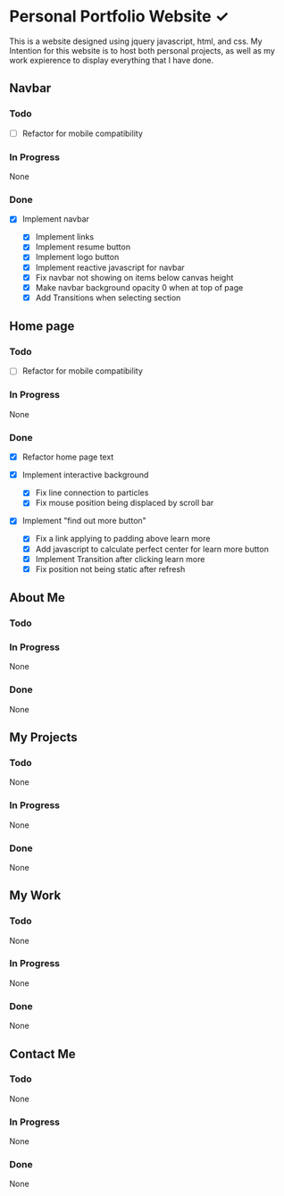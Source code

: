 # Personal Portfolio Website ✓

This is a website designed using jquery javascript, html, and css.
My Intention for this website is to host both personal projects, as
well as my work expierence to display everything that I have done.

## Navbar

### Todo

- [ ] Refactor for mobile compatibility

### In Progress

None

### Done

- [x] Implement navbar

  - [x] Implement links
  - [x] Implement resume button
  - [x] Implement logo button
  - [x] Implement reactive javascript for navbar
  - [x] Fix navbar not showing on items below canvas height
  - [x] Make navbar background opacity 0 when at top of page
  - [x] Add Transitions when selecting section

## Home page

### Todo

- [ ] Refactor for mobile compatibility

### In Progress

None

### Done

- [x] Refactor home page text

- [x] Implement interactive background

  - [x] Fix line connection to particles
  - [x] Fix mouse position being displaced by scroll bar

- [x] Implement "find out more button"

  - [x] Fix a link applying to padding above learn more
  - [x] Add javascript to calculate perfect center for learn more button
  - [x] Implement Transition after clicking learn more
  - [x] Fix position not being static after refresh

## About Me

### Todo

### In Progress

None

### Done

None

## My Projects

### Todo

None

### In Progress

None

### Done

None

## My Work

### Todo

None

### In Progress

None

### Done

None

## Contact Me

### Todo

None

### In Progress

None

### Done

None

